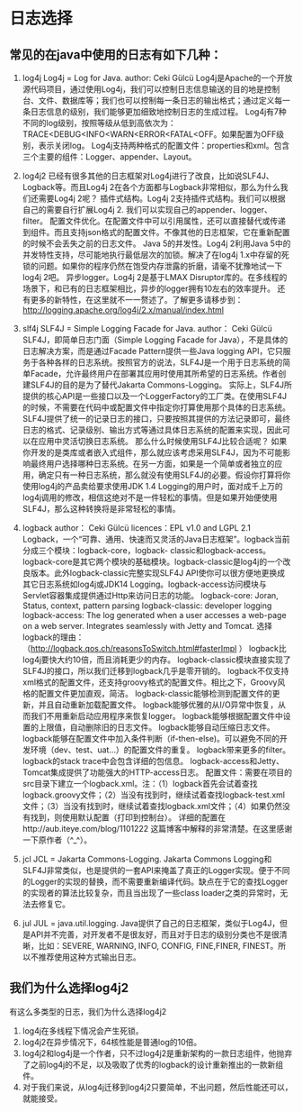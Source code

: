 # 日志选择

## 常见的在java中使用的日志有如下几种：

1. log4j
Log4j = Log for Java.
author: Ceki Gülcü
Log4j是Apache的一个开放源代码项目，通过使用Log4j，我们可以控制日志信息输送的目的地是控制台、文件、数据库等；我们也可以控制每一条日志的输出格式；通过定义每一条日志信息的级别，我们能够更加细致地控制日志的生成过程。
Log4j有7种不同的log级别，按照等级从低到高依次为：TRACE<DEBUG<INFO<WARN<ERROR<FATAL<OFF。如果配置为OFF级别，表示关闭log。
Log4j支持两种格式的配置文件：properties和xml。包含三个主要的组件：Logger、appender、Layout。 

2. log4j2
已经有很多其他的日志框架对Log4j进行了改良，比如说SLF4J、Logback等。而且Log4j 2在各个方面都与Logback非常相似，那么为什么我们还需要Log4j 2呢？
插件式结构。Log4j 2支持插件式结构。我们可以根据自己的需要自行扩展Log4j 2. 我们可以实现自己的appender、logger、filter。
配置文件优化。在配置文件中可以引用属性，还可以直接替代或传递到组件。而且支持json格式的配置文件。不像其他的日志框架，它在重新配置的时候不会丢失之前的日志文件。
Java 5的并发性。Log4j 2利用Java 5中的并发特性支持，尽可能地执行最低层次的加锁。解决了在log4j 1.x中存留的死锁的问题。如果你的程序仍然在饱受内存泄露的折磨，请毫不犹豫地试一下log4j 2吧。
异步logger。Log4j 2是基于LMAX Disruptor库的。在多线程的场景下，和已有的日志框架相比，异步的logger拥有10左右的效率提升。
还有更多的新特性，在这里就不一一赘述了。了解更多请移步到：http://logging.apache.org/log4j/2.x/manual/index.html


3. slf4j
SLF4J = Simple Logging Facade for Java.
author： Ceki Gülcü
SLF4J，即简单日志门面（Simple Logging Facade for Java），不是具体的日志解决方案，而是通过Facade Pattern提供一些Java logging API，它只服务于各种各样的日志系统。按照官方的说法，SLF4J是一个用于日志系统的简单Facade，允许最终用户在部署其应用时使用其所希望的日志系统。作者创建SLF4J的目的是为了替代Jakarta Commons-Logging。
实际上，SLF4J所提供的核心API是一些接口以及一个LoggerFactory的工厂类。在使用SLF4J的时候，不需要在代码中或配置文件中指定你打算使用那个具体的日志系统。SLF4J提供了统一的记录日志的接口，只要按照其提供的方法记录即可，最终日志的格式、记录级别、输出方式等通过具体日志系统的配置来实现，因此可以在应用中灵活切换日志系统。
那么什么时候使用SLF4J比较合适呢？
如果你开发的是类库或者嵌入式组件，那么就应该考虑采用SLF4J，因为不可能影响最终用户选择哪种日志系统。在另一方面，如果是一个简单或者独立的应用，确定只有一种日志系统，那么就没有使用SLF4J的必要。假设你打算将你使用log4j的产品卖给要求使用JDK 1.4 Logging的用户时，面对成千上万的log4j调用的修改，相信这绝对不是一件轻松的事情。但是如果开始便使用SLF4J，那么这种转换将是非常轻松的事情。

4. logback
author： Ceki Gülcü
licences：EPL v1.0 and LGPL 2.1
Logback，一个“可靠、通用、快速而又灵活的Java日志框架”。logback当前分成三个模块：logback-core，logback- classic和logback-access。logback-core是其它两个模块的基础模块。logback-classic是log4j的一个改良版本。此外logback-classic完整实现SLF4J API使你可以很方便地更换成其它日志系统如log4j或JDK14 Logging。logback-access访问模块与Servlet容器集成提供通过Http来访问日志的功能。
logback-core: Joran, Status, context, pattern parsing
logback-classic: developer logging
logback-access: The log generated when a user accesses a web-page on a web server. Integrates seamlessly with Jetty and Tomcat.
选择logback的理由：（http://logback.qos.ch/reasonsToSwitch.html#fasterImpl ）
logback比log4j要快大约10倍，而且消耗更少的内存。
logback-classic模块直接实现了SLF4J的接口，所以我们迁移到logback几乎是零开销的。
logback不仅支持xml格式的配置文件，还支持groovy格式的配置文件。相比之下，Groovy风格的配置文件更加直观，简洁。
logback-classic能够检测到配置文件的更新，并且自动重新加载配置文件。
logback能够优雅的从I/O异常中恢复，从而我们不用重新启动应用程序来恢复logger。
logback能够根据配置文件中设置的上限值，自动删除旧的日志文件。
logback能够自动压缩日志文件。
logback能够在配置文件中加入条件判断（if-then-else)。可以避免不同的开发环境（dev、test、uat...）的配置文件的重复。
logback带来更多的filter。
logback的stack trace中会包含详细的包信息。
logback-access和Jetty、Tomcat集成提供了功能强大的HTTP-access日志。
配置文件：需要在项目的src目录下建立一个logback.xml。注：（1）logback首先会试着查找logback.groovy文件；（2）当没有找到时，继续试着查找logback-test.xml文件；（3）当没有找到时，继续试着查找logback.xml文件；（4）如果仍然没有找到，则使用默认配置（打印到控制台）。 详细的配置在http://aub.iteye.com/blog/1101222 这篇博客中解释的非常清楚。在这里感谢一下原作者（^_^）。

5. jcl
JCL = Jakarta Commons-Logging.
Jakarta Commons Logging和SLF4J非常类似，也是提供的一套API来掩盖了真正的Logger实现。便于不同的Logger的实现的替换，而不需要重新编译代码。缺点在于它的查找Logger的实现者的算法比较复杂，而且当出现了一些class loader之类的异常时，无法去修复它。

6. jul
JUL = java.util.logging.
Java提供了自己的日志框架，类似于Log4J，但是API并不完善，对开发者不是很友好，而且对于日志的级别分类也不是很清晰，比如：SEVERE, WARNING, INFO, CONFIG, FINE,FINER, FINEST。所以不推荐使用这种方式输出日志。

## 我们为什么选择log4j2

有这么多类型的日志，我们为什么选择log4j2

1. log4j在多线程下情况会产生死锁。
2. log4j2在异步情况下，64核性能是普通log的10倍。
3. log4j2和log4j是一个作者，只不过log4j2是重新架构的一款日志组件，他抛弃了之前log4j的不足，以及吸取了优秀的logback的设计重新推出的一款新组件。
4. 对于我们来说，从log4j迁移到log4j2只要简单，不出问题，然后性能还可以，就能接受。
